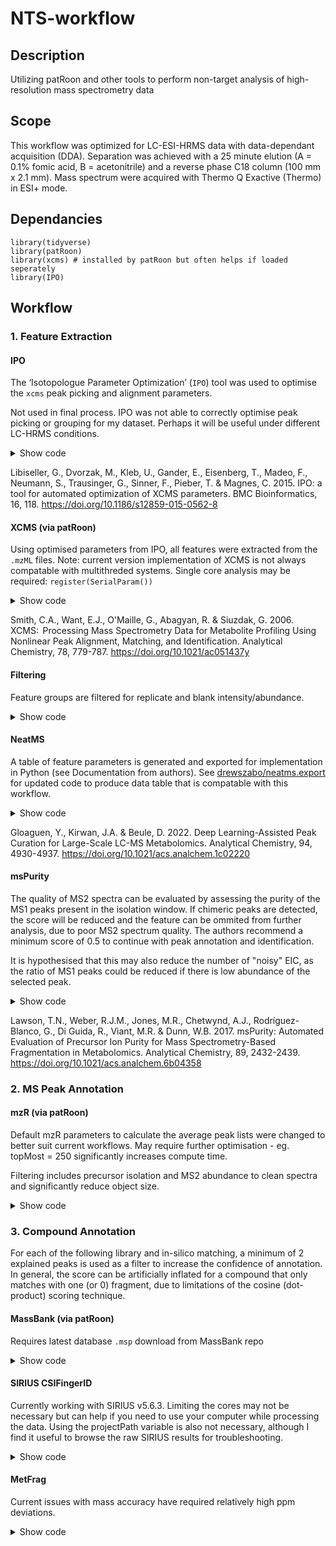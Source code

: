 # NTS-workflow

## Description
Utilizing patRoon and other tools to perform non-target analysis of high-resolution mass spectrometry data

## Scope

This workflow was optimized for LC-ESI-HRMS data with data-dependant acquisition (DDA). Separation was achieved with a 25 minute elution (A = 0.1% fomic acid, B = acetonitrile) and a reverse phase C18 column (100 mm x 2.1 mm). Mass spectrum were acquired with Thermo Q Exactive (Thermo) in ESI+ mode.

## Dependancies
```
library(tidyverse)
library(patRoon)
library(xcms) # installed by patRoon but often helps if loaded seperately
library(IPO)
```

## Workflow

### 1. Feature Extraction

#### IPO

The ‘Isotopologue Parameter Optimization’ (`IPO`) tool was used to optimise the `xcms` peak picking and alignment parameters.

Not used in final process. IPO was not able to correctly optimise peak picking or grouping for my dataset. Perhaps it will be useful under different LC-HRMS conditions.

<details>
  <summary>Show code</summary>

```
if (!require("BiocManager", quietly = TRUE))
    install.packages("BiocManager")

BiocManager::install("IPO")

# Get Default XCMS Parameters
peakpickingParameters <- getDefaultXcmsSetStartingParams('centWave')

# Set New Optimisation Parameters
peakpickingParameters$min_peakwidth <- c(6, 18)
peakpickingParameters$max_peakwidth <- c(30, 90)
peakpickingParameters$ppm <- c(5,40)
peakpickingParameters$mzdiff <- c(-0.01, -0.001)
peakpickingParameters$snthresh <- c(3, 17)
peakpickingParameters$noise <- c(0, 5000)

# Run Experiments
time.xcmsSet <- system.time({ # measuring time
  resultPeakpicking <- 
    optimizeXcmsSet(files = datafiles[1:6], 
                    params = peakpickingParameters, 
                    nSlaves = 1, 
                    subdir = NULL,
                    plot = TRUE)
})

# Show/Save Results
resultPeakpicking$best_settings$result
optimizedXcmsSetObject <- resultPeakpicking$best_settings$xset

# Retention Time / Alignment Optimisation
retcorGroupParameters <- getDefaultRetGroupStartingParams()
retcorGroupParameters$profStep <- 1
retcorGroupParameters$gapExtend <- 2.7

time.RetGroup <- system.time({ # measuring time
  resultRetcorGroup <-
    optimizeRetGroup(xset = optimizedXcmsSetObject, 
                     params = retcorGroupParameters, 
                     nSlaves = 1, 
                     subdir = NULL,
                     plot = TRUE)
})

# Display All Optimisation Settings
writeRScript(resultPeakpicking$best_settings$parameters, 
             resultRetcorGroup$best_settings)
```

</details>

Libiseller, G., Dvorzak, M., Kleb, U., Gander, E., Eisenberg, T., Madeo, F., Neumann, S., Trausinger, G., Sinner, F., Pieber, T. & Magnes, C. 2015. IPO: a tool for automated optimization of XCMS parameters. BMC Bioinformatics, 16, 118. https://doi.org/10.1186/s12859-015-0562-8

#### XCMS (via patRoon)

Using optimised parameters from IPO, all features were extracted from the `.mzML` files. Note: current version implementation of XCMS is not always compatable with multithreded systems. Single core analysis may be required: `register(SerialParam())`

<details>
  <summary>Show code</summary>

```
# Extract all features
fList <- findFeatures(anaInfo, "xcms3",
                      param = xcms::CentWaveParam(
                        ppm = 5,
                        peakwidth = c(10, 60), # half avg peak width - 2x avg peak width
                        snthresh = 3, # 10 last successful test
                        prefilter = c(3, 100),
                        mzCenterFun = "wMean", # from wMeanApex3
                        integrate = 1L,
                        mzdiff = 0.005, # minimum difference in m/z dimension required for peaks with overlapping retention times
                        fitgauss = TRUE, # normally false
                        noise = 1000
                      ),
                      verbose = FALSE)

# Perform feature alignment
fGroups <- groupFeatures(fList,
                         "xcms3",
                         rtalign = TRUE,
                         loadRawData = TRUE,
                         groupParam = xcms::PeakDensityParam(sampleGroups = anaInfo$group,
                                                             minFraction = 0,
                                                             minSamples = 1,
                                                             bw = 15, # cranked from 10 due to late eluting big peaks
                                                             binSize = 0.01), # corrected for misaligned m/z in features
                         retAlignParam = xcms::ObiwarpParam(center = 2,
                                                            response = 1,
                                                            gapInit = 0.3, #0.524 last successful test
                                                            gapExtend = 2.4, #2.7 last successful test
                                                            factorDiag = 2,
                                                            factorGap = 1,
                                                            binSize = 0.05), # 0.01 last successful test
                         verbose = FALSE)
```

</details>

Smith, C.A., Want, E.J., O'Maille, G., Abagyan, R. & Siuzdak, G. 2006. XCMS:  Processing Mass Spectrometry Data for Metabolite Profiling Using Nonlinear Peak Alignment, Matching, and Identification. Analytical Chemistry, 78, 779-787. https://doi.org/10.1021/ac051437y

#### Filtering

Feature groups are filtered for replicate and blank intensity/abundance.

<details>
  <summary>Show code</summary>

```
fGroups <-
  patRoon::filter(
    fGroups,
    absMinReplicateAbundance = NULL, # Minimum feature abundance in a replicate group
    relMinReplicateAbundance = NULL, # Minimum feature abundance in a replicate group
    relMinReplicates = NULL, # Minimum feature abundance in different replicates
    maxReplicateIntRSD = NULL, # Maximum relative standard deviation of feature intensities in a replicate group.
    relMinAnalyses = NULL, # Minimum feature abundance in all analyses
    absMinAnalyses = 2,
    blankThreshold = NULL, # For validation, maybe don't remove blanks ???
    removeBlanks = FALSE
  )
```

</details>

#### NeatMS

A table of feature parameters is generated and exported for implementation in Python (see Documentation from authors). See [drewszabo/neatms.export](https://www.github.com/drewszabo/ntms.export) for updated code to produce data table that is compatable with this workflow.

<details>
  <summary>Show code</summary>

```
# Export aligned feature groups to .csv for NeatMS analysis
source("https://raw.githubusercontent.com/drewszabo/Rntms/main/create_aligned_table.R")
feature_dataframe <- create_aligened_features(fGroups)

# Run NeatMS analysis (Python/Jupyter)

# Convert NeatMS results to YAML for filtering
source("https://raw.githubusercontent.com/drewszabo/Rntms/main/convert_to_yaml.R")
convert_to_yaml(ntms_results = "neatms_export.csv")

# Filter based on NeatMS prediction model (5621)
fGroups <- patRoon::filter(fGroups,
                           checkFeaturesSession = "model_session.yml",
                           removeBlanks = TRUE) # remove blanks here helped the picking of peaks with mzR here 

```
</details>

Gloaguen, Y., Kirwan, J.A. & Beule, D. 2022. Deep Learning-Assisted Peak Curation for Large-Scale LC-MS Metabolomics. Analytical Chemistry, 94, 4930-4937. https://doi.org/10.1021/acs.analchem.1c02220

#### msPurity

The quality of MS2 spectra can be evaluated by assessing the purity of the MS1 peaks present in the isolation window. If chimeric peaks are detected, the score will be reduced and the feature can be ommited from further analysis, due to poor MS2 spectrum quality. The authors recommend a minimum score of 0.5 to continue with peak annotation and identification.
  
  It is hypothesised that this may also reduce the number of "noisy" EIC, as the ratio of MS1 peaks could be reduced if there is low abundance of the selected peak.

<details>
  <summary>Show code</summary>

Code not yet implemented or tested. -DS

</details>

Lawson, T.N., Weber, R.J.M., Jones, M.R., Chetwynd, A.J., Rodrı́guez-Blanco, G., Di Guida, R., Viant, M.R. & Dunn, W.B. 2017. msPurity: Automated Evaluation of Precursor Ion Purity for Mass Spectrometry-Based Fragmentation in Metabolomics. Analytical Chemistry, 89, 2432-2439. https://doi.org/10.1021/acs.analchem.6b04358

### 2. MS Peak Annotation
  
  #### mzR (via patRoon)
  
  Default mzR parameters to calculate the average peak lists were changed to better suit current workflows. May require further optimisation - eg. topMost = 250 significantly increases compute time.
  
  Filtering includes precursor isolation and MS2 abundance to clean spectra and significantly reduce object size.
  
  <details>
  <summary>Show code</summary>

```
# Set parameters (mz window)
avgFeatParams <- getDefAvgPListParams(clusterMzWindow = 0.005,
                                      topMost = 250
                                      #method = "distance" # default "hclust" uses clustered height
                                      )

precRules <- getDefIsolatePrecParams(maxIsotopes = 4,
                                     mzDefectRange = c(-0.1, 0.1)
                                     )


# Calculate MS and MSMS peak lists from suspect screening

time.mzr <- system.time({
  mslists <- generateMSPeakLists(
    fGroups,
    "mzr",
    maxMSRtWindow = 5,
    precursorMzWindow = 0.2, # +/- 0.2 Da = 0.4 Da
    topMost = NULL,
    avgFeatParams = avgFeatParams,
    avgFGroupParams = avgFeatParams
  )
})


# Filtering only top 99% MSMS peaks based on relative abundance

mslists <- patRoon::filter(mslists,
                           absMSIntThr = 1000,
                           relMSMSIntThr = 0.05, # trying to reduce noise (helped with at least 1)
                           withMSMS = TRUE,
                           minMSMSPeaks = 1,
                           retainPrecursorMSMS = TRUE,
                           isolatePrec = precRules, # Issue 87 fixed 24-07-23
                           )
```

</details>
    
### 3. Compound Annotation
    
For each of the following library and in-silico matching, a minimum of 2 explained peaks is used as a filter to increase the confidence of annotation. In general, the score can be artificially inflated for a compound that only matches with one (or 0) fragment, due to limitations of the cosine (dot-product) scoring technique.
    
#### MassBank (via patRoon)
    
Requires latest database `.msp` download from MassBank repo
    
<details>
  <summary>Show code</summary>

```
mslibrary <- loadMSLibrary("C:/Data/MassBank/MassBank_NIST.msp", "msp")

simParam <- getDefSpecSimParams(
  absMzDev = 0.02 # 20 mDa difference for MS2 spectra
  ) # https://rickhelmus.github.io/patRoon/reference/specSimParams.html

time.MassBank <- system.time({
  compoundsMB <-
    generateCompounds(
      fGroupsSusp,
      mslists,
      "library",
      adduct = "[M+H]+",
      MSLibrary = mslibrary,
      minSim = 0.50,
      absMzDev = 0.05,
      spectrumType = "MS2",
      checkIons = "adduct",
      specSimParams = simParam # increase bin size
    )
})

# Filter for minimum explained peaks and formula score
compoundsMB <- patRoon::filter(compoundsMB, topMost = 1, minExplainedPeaks = 2)

# Export results as
resultsMB <- patRoon::as.data.table(compoundsMB, fGroups = fGroups)
```

</details>

#### SIRIUS CSIFingerID
  
Currently working with SIRIUS v5.6.3. Limiting the cores may not be necessary but can help if you need to use your computer while processing the data. Using the projectPath variable is also not necessary, although I find it useful to browse the raw SIRIUS results for troubleshooting.
  
<details>
<summary>Show code</summary>

```
time.SIRIUS <- system.time({
  compoundsSIR <-
    generateCompounds(
      fGroupsSusp,
      mslists,
      "sirius",
      relMzDev = 5,
      adduct = "[M+H]+",
      formulaDatabase = "pubchem",
      topMost = 5,
      topMostFormulas = 10, # from 5 - hopefully increase the number of form used to calculate structures
      profile = "orbitrap",
      splitBatches = FALSE,
      cores = 4,
      elements = "CHONPSFClBr",
      extraOptsFormula = "--ppm-max-ms2=50",
      verbose = TRUE
    )
})
                  
  # Filter for minimum explained peaks and SIRIUS score
  compoundsSIR <- patRoon::filter(compoundsSIR, topMost = 1, minExplainedPeaks = 2)

  # Export results as
  resultsSIR <- patRoon::as.data.table(compoundsSIR, fGroups = fGroups)
                  
  ```

</details>
  
#### MetFrag
  
  Current issues with mass accuracy have required relatively high ppm deviations.
  
  <details>
  <summary>Show code</summary>

```
time.MetFrag <- system.time({
  compoundsMF <-
    generateCompounds(
      fGroupsSusp,
      mslists,
      "metfrag",
      method = "CL",
      topMost = 5,
      dbRelMzDev = 5,
      fragAbsMzDev = 0.02, # changed from 5 ppm (relative) to equal MassBank
      adduct = "[M+H]+",
      database = "pubchemlite",
      maxCandidatesToStop = 2500 # resource intensive - consider using PubChemLite to reduce #candidates
    )
})

# Filter for minimum explained peaks and formula score
compoundsMF <- patRoon::filter(compoundsMF, topMost = 1, minExplainedPeaks = 2)

# Export results as
resultsMF <- patRoon::as.data.table(compoundsMF, fGroups = fGroups)
```

</details>
